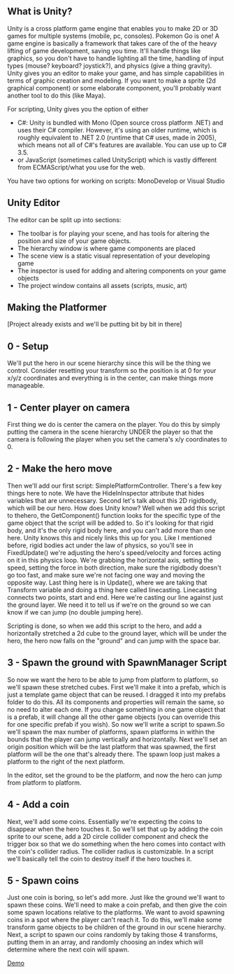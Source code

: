 ## What is Unity?
Unity is a cross platform game engine that enables you to make 2D or 3D games for multiple systems (mobile, pc, consoles). Pokemon Go is one! A game engine is basically a framework that takes care
of the of the heavy lifting of game development, saving you time. It'll handle things like graphics, so you don't have to handle lighting all the time, handling of input types (mouse? keyboard? joystick?),
and physics (give a thing gravity). Unity gives you an editor to make your game, and has simple capabilities in terms of graphic creation and modeling. If you want to make a sprite (2d graphical component) or some elaborate component, you'll probably
want another tool to do this (like Maya).

For scripting, Unity gives you the option of either 
 - C#: Unity is bundled with Mono (Open source cross platform .NET) and uses their C# compiler. However, it's using an older runtime, which is roughly equivalent to .NET 2.0 (runtime that C# uses, made in 2005), which means
 not all of C#'s features are available. You can use up to C# 3.5.
 - or JavaScript (sometimes called UnityScript) which is vastly different from ECMAScript/what you use for the web.

 You have two options for working on scripts: MonoDevelop or Visual Studio


## Unity Editor
The editor can be split up into sections:
- The toolbar is for playing your scene, and has tools for altering the position and size of your game objects. 
- The hierarchy window is where game components are placed
- The scene view is a static visual representation of your developing game
- The inspector is used for adding and altering components on your game objects
- The project window contains all assets (scripts, music, art)

## Making the Platformer

[Project already exists and we'll be putting bit by bit in there]

## 0 - Setup

We'll put the hero in our scene hierarchy since this will be the thing we control. Consider resetting your transform so the position is at 0 for your x/y/z coordinates and
everything is in the center, can make things more manageable.

## 1 - Center player on camera

First thing we do is center the camera on the player. You do this by simply putting the camera
in the scene hierarchy UNDER the player so that the camera is following the player when you set the camera's x/y coordinates to 0. 

## 2 - Make the hero move

Then we'll add our first script: SimplePlatformController. There's a few key things here to note. We have the HideInInspector attribute that hides variables that are unnecessary. Second let's talk about this 2D rigidbody, which will be our hero. How does Unity know? Well when we add this script to thehero, the GetComponent() function looks for the specific type of the game object that the script will be added to. So it's looking for that rigid body, and it's the only rigid body here, and you can't add more than one here. Unity knows this and nicely links this up for you. Like I mentioned before, rigid bodies act under the law of physics, so you'll see in FixedUpdate() we're adjusting the hero's speed/velocity and forces acting on it in this physics loop. We're grabbing the horizontal axis, setting the speed, setting the force in both direction, make sure the rigidbody doesn't go too fast, and make sure we're not facing one way and moving the opposite way. Last thing here is in Update(), where we are taking that Transform variable and doing a thing here called linecasting. Linecasting connects two points, start and end. Here we're casting our line against 
just the ground layer. We need it to tell us if we're on the ground so we can know if we can jump (no double jumping here).

Scripting is done, so when we add this script to the hero, and add a horizontally stretched a 2d cube to the ground layer, which will be under the hero, the hero now falls on the
"ground" and can jump with the space bar.


## 3 - Spawn the ground with SpawnManager Script

So now we want the hero to be able to jump from platform to platform, so we'll spawn these stretched cubes. First we'll make it into a prefab, which is just a template game object that can be reused. I dragged it into my prefabs folder to do this. All its components and properties will remain the same, so no need to alter each one. If you change something in one game object that is a prefab,
it will change all the other game objects (you can override this for one specific prefab if you wish). So now we'll write a script to spawn.So we'll spawn the max number of platforms, spawn platforms in within the bounds that the player can jump vertically and horizontally. Next we'll set an origin position which will be the last platform that was spawned, the first platform will be the one that's already there. The spawn loop just makes a platform to the right of the next platform.

In the editor, set the ground to be the platform, and now the hero can jump from platform to platform.


## 4 - Add a coin

Next, we'll add some coins. Essentially we're expecting the coins to disappear when the hero touches it. So we'll set that up by adding the coin sprite to our scene, add a 2D circle collider component and check the trigger box so that we do something when the hero comes into contact with the coin's collider radius. The collider radius is customizable. In a script we'll basically tell the coin to
destroy itself if the hero touches it.

## 5 - Spawn coins

Just one coin is boring, so let's add more. Just like the ground we'll want to spawn these coins. We'll need to make a coin prefab, and then give the coin some spawn locations relative to the platforms. We want to avoid spawning coins in a spot where the player can't reach it. To do this, we'll make some transform game objects to be children of the ground in our scene hierarchy. Next, a script to
spawn our coins randomly by taking those 4 transforms, putting them in an array, and randomly choosing an index which will determine where the next coin will spawn. 

[Demo](https://github.com/paladique/Platformer101)
